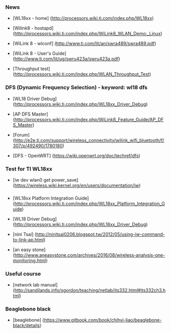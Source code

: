 ###


### News

* [WL18xx - home] (http://processors.wiki.ti.com/index.php/WL18xx)

* [Wilink8 - hostapd] (http://processors.wiki.ti.com/index.php/WiLink8_WLAN_Demo:_Linux)

* [WiLink 8 - wlconf] (http://www.ti.com/lit/an/swra489/swra489.pdf)

* [WiLink 8 - User's Guide] (http://www.ti.com/lit/ug/swru423a/swru423a.pdf)

* [Throughput test] (http://processors.wiki.ti.com/index.php/WLAN_Throughput_Test)




### DFS (Dynamic Frequency Selection) - keyword: wl18 dfs
* [WL18 Driver Debug] (http://processors.wiki.ti.com/index.php/WL18xx_Driver_Debug)

* [AP DFS Master] (http://processors.wiki.ti.com/index.php/WiLink8_Feature_Guide/AP_DFS_Master)

* [Forum] (http://e2e.ti.com/support/wireless_connectivity/wilink_wifi_bluetooth/f/307/p/492490/1780180)

* [DFS - OpenWRT] (https://wiki.openwrt.org/doc/techref/dfs)




### Test for TI WL18xx
* [iw dev wlan0 get power_save] (https://wireless.wiki.kernel.org/en/users/documentation/iw)





###
* [WL18xx Platform Integration Guide] (http://processors.wiki.ti.com/index.php/WL18xx_Platform_Integration_Guide)


* [WL18 Driver Debug] (http://processors.wiki.ti.com/index.php/WL18xx_Driver_Debug)



* [nini Tsai] (http://ninitsai0206.blogspot.tw/2012/05/using-iw-command-to-link-ap.html)


* [an easy stone] (http://www.aneasystone.com/archives/2016/08/wireless-analysis-one-monitoring.html)


### Useful course

* [network lab manual] (http://sandilands.info/sgordon/teaching/netlab/its332.html#its332ch3.html)





### Beaglebone black
* [beaglebone] (https://www.gitbook.com/book/chihyi-liao/beaglebone-black/details)




